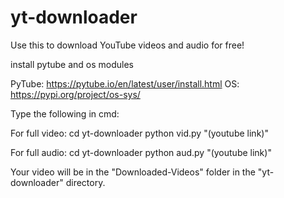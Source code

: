 # yt-downloader

Use this to download YouTube videos and audio for free!

install pytube and os modules

PyTube: https://pytube.io/en/latest/user/install.html
OS: https://pypi.org/project/os-sys/

Type the following in cmd:

For full video:
cd yt-downloader
python vid.py "(youtube link)"

For full audio:
cd yt-downloader
python aud.py "(youtube link)"

Your video will be in the "Downloaded-Videos" folder in the "yt-downloader" directory.
